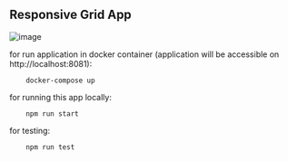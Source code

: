 
## Responsive Grid App

![image](https://user-images.githubusercontent.com/11095906/70869385-a7d62a80-1f8a-11ea-8271-e36b89bff81a.png)

for run application in docker container (application will be accessible on http://localhost:8081): 

```
    docker-compose up
```

for running this app locally:

```
    npm run start
```

for testing:

```
    npm run test
```
